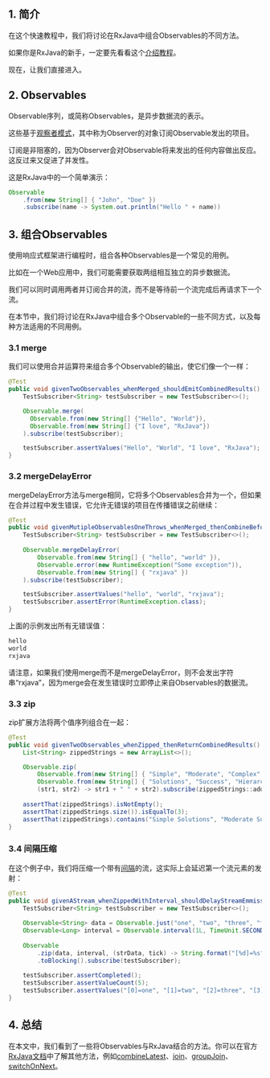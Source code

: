 ## 1. 简介

在这个快速教程中，我们将讨论在RxJava中组合Observables的不同方法。

如果你是RxJava的新手，一定要先看看这个[介绍教程](https://www.baeldung.com/rxjava-tutorial)。

现在，让我们直接进入。

## 2. Observables

Observable序列，或简称Observables，是异步数据流的表示。

这些基于[观察者模式](https://en.wikipedia.org/wiki/Observer_pattern)，其中称为Observer的对象订阅Observable发出的项目。

订阅是非阻塞的，因为Observer会对Observable将来发出的任何内容做出反应。这反过来又促进了并发性。

这是RxJava中的一个简单演示：

```java
Observable
    .from(new String[] { "John", "Doe" })
    .subscribe(name -> System.out.println("Hello " + name))
```

## 3. 组合Observables

使用响应式框架进行编程时，组合各种Observables是一个常见的用例。

比如在一个Web应用中，我们可能需要获取两组相互独立的异步数据流。

我们可以同时调用两者并订阅合并的流，而不是等待前一个流完成后再请求下一个流。

在本节中，我们将讨论在RxJava中组合多个Observable的一些不同方式，以及每种方法适用的不同用例。

### 3.1 merge

我们可以使用合并运算符来组合多个Observable的输出，使它们像一个一样：

```java
@Test
public void givenTwoObservables_whenMerged_shouldEmitCombinedResults() {
    TestSubscriber<String> testSubscriber = new TestSubscriber<>();

    Observable.merge(
      Observable.from(new String[] {"Hello", "World"}),
      Observable.from(new String[] {"I love", "RxJava"})
    ).subscribe(testSubscriber);

    testSubscriber.assertValues("Hello", "World", "I love", "RxJava");
}
```

### 3.2 mergeDelayError

mergeDelayError方法与merge相同，它将多个Observables合并为一个，但如果在合并过程中发生错误，它允许无错误的项目在传播错误之前继续：

```java
@Test
public void givenMutipleObservablesOneThrows_whenMerged_thenCombineBeforePropagatingError() {
    TestSubscriber<String> testSubscriber = new TestSubscriber<>();
        
    Observable.mergeDelayError(
        Observable.from(new String[] { "hello", "world" }),
        Observable.error(new RuntimeException("Some exception")),
        Observable.from(new String[] { "rxjava" })
    ).subscribe(testSubscriber);

    testSubscriber.assertValues("hello", "world", "rxjava");
    testSubscriber.assertError(RuntimeException.class);
}
```

上面的示例发出所有无错误值：

```bash
hello
world
rxjava
```

请注意，如果我们使用merge而不是mergeDelayError，则不会发出字符串“rxjava”，因为merge会在发生错误时立即停止来自Observables的数据流。

### 3.3 zip

zip扩展方法将两个值序列组合在一起：

```java
@Test
public void givenTwoObservables_whenZipped_thenReturnCombinedResults() {
    List<String> zippedStrings = new ArrayList<>();

    Observable.zip(
        Observable.from(new String[] { "Simple", "Moderate", "Complex" }), 
        Observable.from(new String[] { "Solutions", "Success", "Hierarchy"}),
        (str1, str2) -> str1 + " " + str2).subscribe(zippedStrings::add);
        
    assertThat(zippedStrings).isNotEmpty();
    assertThat(zippedStrings.size()).isEqualTo(3);
    assertThat(zippedStrings).contains("Simple Solutions", "Moderate Success", "Complex Hierarchy");
}
```

### 3.4 间隔压缩

在这个例子中，我们将压缩一个带有[间隔](http://reactivex.io/documentation/operators/interval.html)的流，这实际上会延迟第一个流元素的发射：

```java
@Test
public void givenAStream_whenZippedWithInterval_shouldDelayStreamEmmission() {
    TestSubscriber<String> testSubscriber = new TestSubscriber<>();
        
    Observable<String> data = Observable.just("one", "two", "three", "four", "five");
    Observable<Long> interval = Observable.interval(1L, TimeUnit.SECONDS);
        
    Observable
        .zip(data, interval, (strData, tick) -> String.format("[%d]=%s", tick, strData))
        .toBlocking().subscribe(testSubscriber);
        
    testSubscriber.assertCompleted();
    testSubscriber.assertValueCount(5);
    testSubscriber.assertValues("[0]=one", "[1]=two", "[2]=three", "[3]=four", "[4]=five");
}
```

## 4. 总结

在本文中，我们看到了一些将Observables与RxJava结合的方法。你可以在官方[RxJava文档](https://github.com/ReactiveX/RxJava/wiki/Combining-Observables)中了解其他方法，例如[combineLatest](http://reactivex.io/documentation/operators/combinelatest.html)、[join](http://reactivex.io/documentation/operators/join.html)、[groupJoin](http://reactivex.io/documentation/operators/join.html)、[switchOnNext](http://reactivex.io/documentation/operators/switch.html)。